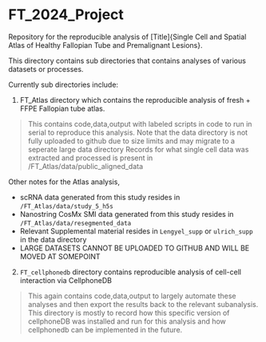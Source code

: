 # FT_2024_Project
Repository for the reproducible analysis of [Title]{Single Cell and Spatial Atlas of Healthy Fallopian Tube and Premalignant Lesions}.

This directory contains sub directories that contains analyses of various datasets or processes. 

Currently sub directories include: 

1) FT_Atlas directory which contains the reproducible analysis of fresh + FFPE Fallopian tube atlas. 

  > This contains code,data,output with labeled scripts in code to run in serial to reproduce this analysis. 
  > Note that the data directory is not fully uploaded to github due to size limits and may migrate to a seperate large data directory 
  > Records for what single cell data was extracted and processed is present in /FT_Atlas/data/public_aligned_data 
  
Other notes for the Atlas analysis, 
* scRNA data generated from this study resides in `/FT_Atlas/data/study_5_h5s`
* Nanostring CosMx SMI data generated from this study resides in `/FT_Atlas/data/resegmented_data`
* Relevant Supplemental material resides in `Lengyel_supp` or `ulrich_supp` in the data directory 
* LARGE DATASETS CANNOT BE UPLOADED TO GITHUB AND WILL BE MOVED AT SOMEPOINT

2) `FT_cellphonedb` directory contains reproducible analysis of cell-cell interaction via CellphoneDB

  > This again contains code,data,output to largely automate these analyses and then export the results back to the relevant subanalysis. 
  > This directory is mostly to record how this specific version of cellphoneDB was installed and run for this analysis and how cellphonedb can be implemented in the future. 
  
  

  
  


